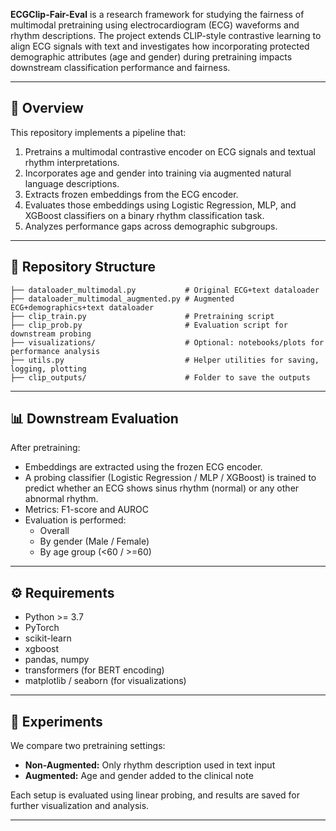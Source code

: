 **ECGClip-Fair-Eval** is a research framework for studying the fairness of multimodal pretraining using electrocardiogram (ECG) waveforms and rhythm descriptions. The project extends CLIP-style contrastive learning to align ECG signals with text and investigates how incorporating protected demographic attributes (age and gender) during pretraining impacts downstream classification performance and fairness.

---

## 🧠 Overview

This repository implements a pipeline that:

1. Pretrains a multimodal contrastive encoder on ECG signals and textual rhythm interpretations.
2. Incorporates age and gender into training via augmented natural language descriptions.
3. Extracts frozen embeddings from the ECG encoder.
4. Evaluates those embeddings using Logistic Regression, MLP, and XGBoost classifiers on a binary rhythm classification task.
5. Analyzes performance gaps across demographic subgroups.

---

## 📂 Repository Structure

```
├── dataloader_multimodal.py           # Original ECG+text dataloader
├── dataloader_multimodal_augmented.py # Augmented ECG+demographics+text dataloader
├── clip_train.py                      # Pretraining script
├── clip_prob.py                       # Evaluation script for downstream probing
├── visualizations/                    # Optional: notebooks/plots for performance analysis
├── utils.py                           # Helper utilities for saving, logging, plotting
├── clip_outputs/                      # Folder to save the outputs
```

---

## 📊 Downstream Evaluation

After pretraining:
- Embeddings are extracted using the frozen ECG encoder.
- A probing classifier (Logistic Regression / MLP / XGBoost) is trained to predict whether an ECG shows sinus rhythm (normal) or any other abnormal rhythm.
- Metrics: F1-score and AUROC
- Evaluation is performed:
  - Overall
  - By gender (Male / Female)
  - By age group (<60 / >=60)


---

## ⚙️ Requirements

- Python >= 3.7
- PyTorch
- scikit-learn
- xgboost
- pandas, numpy
- transformers (for BERT encoding)
- matplotlib / seaborn (for visualizations)

---

## 🧪 Experiments

We compare two pretraining settings:
- **Non-Augmented:** Only rhythm description used in text input
- **Augmented:** Age and gender added to the clinical note

Each setup is evaluated using linear probing, and results are saved for further visualization and analysis.

---


